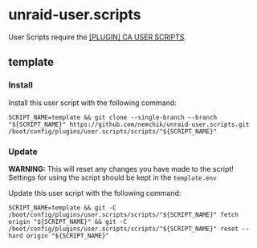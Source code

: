 # unraid-user.scripts

User Scripts require the [[PLUGIN] CA USER SCRIPTS](https://forums.unraid.net/topic/48286-plugin-ca-user-scripts/).

## template

### Install

Install this user script with the following command:

```shell
SCRIPT_NAME=template && git clone --single-branch --branch "${SCRIPT_NAME}" https://github.com/nemchik/unraid-user.scripts.git /boot/config/plugins/user.scripts/scripts/"${SCRIPT_NAME}"
```

### Update

**WARNING:** This will reset any changes you have made to the script! Settings for using the script should be kept in the `template.env`

Update this user script with the following command:

```shell
SCRIPT_NAME=template && git -C /boot/config/plugins/user.scripts/scripts/"${SCRIPT_NAME}" fetch origin "${SCRIPT_NAME}" && git -C /boot/config/plugins/user.scripts/scripts/"${SCRIPT_NAME}" reset --hard origin "${SCRIPT_NAME}"
```
